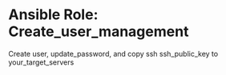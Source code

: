 # Ansible Role: Create_user_management

Create user, update_password, and copy ssh ssh_public_key to your_target_servers
